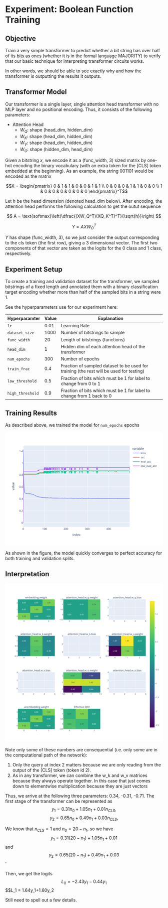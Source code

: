 # Experiment: Boolean Function Training

## Objective

Train a very simple transformer to predict whether a bit string has over half of its bits as ones (whether it is in the formal language MAJORITY) to verify that our basic technique for interpreting transformer circuits works.

In other words, we should be able to see exactly why and how the transformer is outputting the results it outputs.

## Transformer Model

Our transformer is a single layer, single attention head transformer with no MLP layer and no positional encoding. Thus, it consists of the following parameters: 

* Attention Head
    * $W_Q$: shape (head_dim, hidden_dim)
    * $W_K$: shape (head_dim, hidden_dim)
    * $W_V$: shape (head_dim, hidden_dim)
    * $W_O$: shape (hidden_dim, head_dim)

Given a bitstring $x$, we encode it as a (func_width, 3) sized matrix by one-hot encoding the binary vocabulary (with an extra token for the [CLS] token embedded at the beginning). As an example, the string 001101 would be encoded as the matrix

$$X = \begin{pmatrix}
0 & 1 & 1 & 0 & 0 & 1 & 1 \\ 
0 & 0 & 0 & 1 & 1 & 0 & 0 \\
1 & 0 & 0 & 0 & 0 & 0 & 0
\end{pmatrix}^T$$

Let $h$ be the head dimension (denoted head_dim below). After encoding, the attention head performs the following calculation to get the outut sequence 

$$
A = \text{softmax}\left(\dfrac{(XW_Q^T)(XQ_K^T)^T}{\sqrt{h}}\right)
$$

$$
Y = AXW_O^T
$$

$Y$ has shape (func_width, 3), so we just consider the output corresponding to the cls token (the first row), giving a 3 dimensional vector. The first two components of that vector are taken as the logits for the 0 class and 1 class, respectively. 

## Experiment Setup

To create a training and validation dataset for the transformer, we sampled bitstrings of a fixed length and annotated them with a binary classification target encoding whether more than half of the sampled bits in a string were 1. 

See the hyperparameters use for our experiment here:

| Hyperparamter | Value | Explanation |
| ------------- | ----- | ----------- |
| `lr`          | 0.01  | Learning Rate |
| `dataset_size`| 1000  | Number of bitstrings to sample |
| `func_width` | 20 | Length of bitstrings (functions) |
| `head_dim` | 1 | Hidden dim of each attention head of the transformer | 
| `num_epochs` | 300 | Number of epochs | 
| `train_frac` | 0.4 | Fraction of sampled dataset to be used for training (the rest will be used for testing) |
| `low_threshold` | 0.5 | Fraction of bits which must be 1 for label to change from 0 to 1
| `high_threshold` | 0.9 | Fraction of bits which must be 1 for label to change from 1 back to 0 |


## Training Results

As described above, we trained the model for `num_epochs` epochs 

![Training Results](train_results_fig.svg)

As shown in the figure, the model quickly converges to perfect accuracy for both training and validation splits.

## Interpretation

![Parameter View](parameter_view_fig.svg)

Note only some of these numbers are consequential (i.e. only some are in the computational path of the network):

1. Only the query at index 2 matters because we are only reading from the output of the [CLS] token (token id 2).
2. As in any transformer, we can combine the w_k and w_v matrices because they always operate together. In this case that just comes down to elementwise multiplication because they are just vectors

Thus, we arrive at the following three parameters:
0.34, -0.31, -0.71. The first stage of the transformer can be represented as 
$$y_1 = 0.31n_0 +1.05 n_1+0.01n_{CLS},$$
$$y_2 = 0.65n_0 +0.49 n_1+0.03n_{CLS},$$

We know that $n_{CLS}=1$ and $n_0=20-n_1$, so we have 
$$y_1 = 0.31(20-n_1) +1.05 n_1 +0.01 $$
and 
$$y_2 = 0.65(20-n_1) +0.49 n_1 +0.03 $$'

Then, we get the logits
$$L_0 = -2.43y_1 - 0.44 y_1 $$
$$L_1 = 1.64y_1+1.60y_2

Still need to spell out a few details.